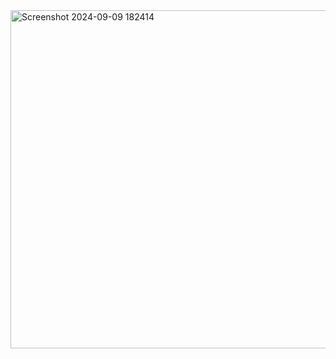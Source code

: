 <img width="541" alt="Screenshot 2024-09-09 182414" src="https://github.com/user-attachments/assets/7fad68c9-309a-44a6-b160-f05ebf895acd">

